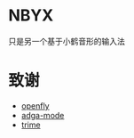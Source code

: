 # NBYX

只是另一个基于小鹤音形的输入法

# 致谢

- [openfly](https://github.com/amorphobia/openfly)
- [adga-mode](https://github.com/agda/agda/blob/master/src/data/emacs-mode/agda-input.el)
- [trime](https://github.com/osfans/trime)
